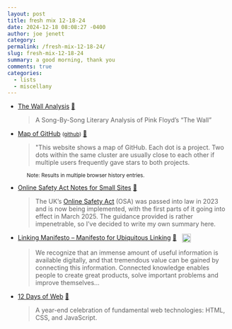 ```yaml
---
layout: post
title: 𝖿𝗋𝖾𝗌𝗁 𝗆𝗂𝗑 𝟣𝟤-𝟣𝟪-𝟤𝟦
date: 2024-12-18 08:08:27 -0400
author: joe jenett
category: 
permalink: /fresh-mix-12-18-24/
slug: fresh-mix-12-18-24
summary: a good morning, thank you
comments: true
categories:
  - lists
  - miscellany
---
```

<ul class="links">
	<li><a title="The Wall Analysis" href="https://thewallanalysis.com/">The Wall Analysis</a> <a title="source" href="https://pinboard.in/u:cothrun">📌</a><blockquote><p>A Song-By-Song Literary Analysis of Pink Floyd’s “The Wall”</p></blockquote></li>
	<li><a title="Map of GitHub" href="https://anvaka.github.io/map-of-github/">Map of GitHub</a> <small>(<a href="https://github.com/anvaka/map-of-github">github</a>)</small> <a title="source" href="https://pinboard.in/u:bekishore">📌</a><blockquote><p>"This website shows a map of GitHub. Each dot is a project. Two dots within the same cluster are usually close to each other if multiple users frequently gave stars to both projects.</p></blockquote><small><p style="margin-left:20px;">Note: Results in multiple browser history entries.</p></small></li>
	<li><a title="Online Safety Act Notes for Small Sites — Russ Garrett" href="https://russ.garrett.co.uk/2024/12/17/online-safety-act-guide/">Online Safety Act Notes for Small Sites</a> <a title="source" href="https://pinboard.in/u:jm">📌</a><blockquote><p>The UK’s <a href="https://www.legislation.gov.uk/ukpga/2023/50/contents/enacted">Online Safety Act</a> (OSA) was passed into law in 2023 and is now being implemented, with the first parts of it going into effect in March 2025. The guidance provided is rather impenetrable, so I’ve decided to write my own summary here.</p></blockquote></li>
	<li><a title="Linking Manifesto – Manifesto for Ubiquitous Linking" href="https://linkingmanifesto.org/">Linking Manifesto – Manifesto for Ubiquitous Linking</a> <a title="source" href="https://pinboard.in/u:donovanwatts">📌</a> <a title="dwt-archives: 12/14/21 " href="https://dwt-archives.joejenett.com/12-14-21/"><img src="https://iwebthings.joejenett.com/images/select.png" alt="the dailywebthing archives" height="20" style="vertical-align:top;margin-left:8px;"></a><blockquote><p>We recognize that an immense amount of useful information is available digitally, and that tremendous value can be gained by connecting this information. Connected knowledge enables people to create great products, solve important problems and improve themselves...</p></blockquote></li>
	<li><a title="12 Days of Web" href="https://12daysofweb.dev/">12 Days of Web</a> <a title="source" href="https://pinboard.in/u:roger">📌</a><blockquote><p>A year-end celebration of fundamental web technologies: HTML, CSS, and JavaScript.</p></blockquote></li>
</ul>
<a style="display:none;" href="https://brid.gy/publish/mastodon"><small>(cross-posted to mastodon)</small></a>